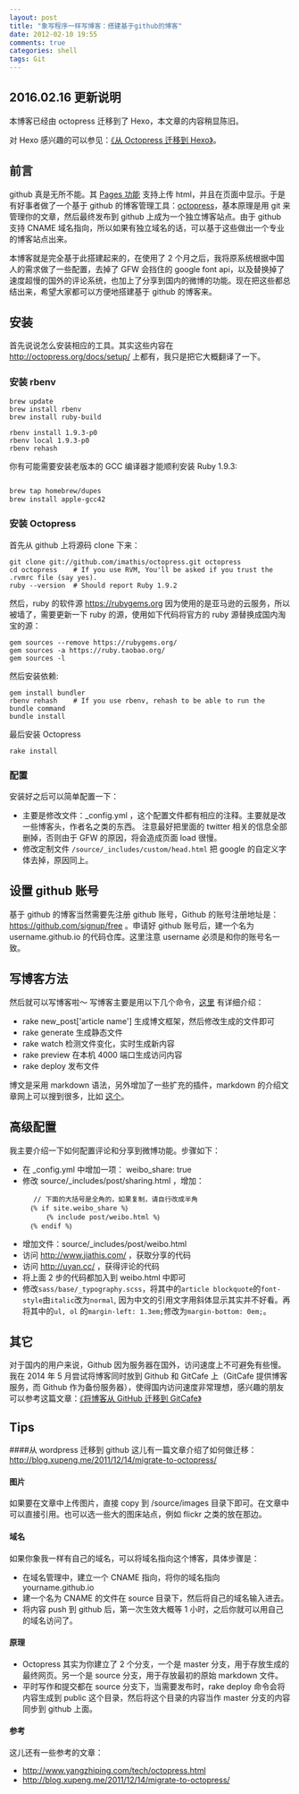 ```yaml
---
layout: post
title: "象写程序一样写博客：搭建基于github的博客"
date: 2012-02-10 19:55
comments: true
categories: shell
tags: Git
---
```


## 2016.02.16 更新说明

本博客已经由 octopress 迁移到了 Hexo，本文章的内容稍显陈旧。

对 Hexo 感兴趣的可以参见：[《从 Octopress 迁移到 Hexo》](/2016/02/16/from-octopress-to-hexo/)。

## 前言


github 真是无所不能。其 [Pages 功能](http://pages.github.com/) 支持上传 html，并且在页面中显示。于是有好事者做了一个基于 github 的博客管理工具：[octopress](http://octopress.org/)，基本原理是用 git 来管理你的文章，然后最终发布到 github 上成为一个独立博客站点。由于 github 支持 CNAME 域名指向，所以如果有独立域名的话，可以基于这些做出一个专业的博客站点出来。

本博客就是完全基于此搭建起来的，在使用了 2 个月之后，我将原系统根据中国人的需求做了一些配置，去掉了 GFW 会挡住的 google font api，以及替换掉了速度超慢的国外的评论系统，也加上了分享到国内的微博的功能。现在把这些都总结出来，希望大家都可以方便地搭建基于 github 的博客来。

<!--more-->

## 安装
首先说说怎么安装相应的工具。其实这些内容在 <http://octopress.org/docs/setup/> 上都有，我只是把它大概翻译了一下。

### 安装 rbenv

```
brew update
brew install rbenv
brew install ruby-build

rbenv install 1.9.3-p0
rbenv local 1.9.3-p0
rbenv rehash
```

你有可能需要安装老版本的 GCC 编译器才能顺利安装 Ruby 1.9.3:

``` bash

brew tap homebrew/dupes 
brew install apple-gcc42

```


### 安装 Octopress

首先从 github 上将源码 clone 下来：
```
git clone git://github.com/imathis/octopress.git octopress
cd octopress    # If you use RVM, You'll be asked if you trust the .rvmrc file (say yes).
ruby --version  # Should report Ruby 1.9.2
```

然后，ruby 的软件源 <https://rubygems.org> 因为使用的是亚马逊的云服务，所以被墙了，需要更新一下 ruby 的源，使用如下代码将官方的 ruby 源替换成国内淘宝的源：

```
gem sources --remove https://rubygems.org/
gem sources -a https://ruby.taobao.org/
gem sources -l
```


然后安装依赖:
```
gem install bundler
rbenv rehash    # If you use rbenv, rehash to be able to run the bundle command
bundle install
```
最后安装 Octopress
```
rake install
```

### 配置

安装好之后可以简单配置一下：

* 主要是修改文件：_config.yml ，这个配置文件都有相应的注释。主要就是改一些博客头，作者名之类的东西。
注意最好把里面的 twitter 相关的信息全部删掉，否则由于 GFW 的原因，将会造成页面 load 很慢。
* 修改定制文件 `/source/_includes/custom/head.html` 把 google 的自定义字体去掉，原因同上。


## 设置 github 账号

基于 github 的博客当然需要先注册 github 账号，Github 的账号注册地址是：<https://github.com/signup/free> 。申请好 github 账号后，建一个名为 username.github.io 的代码仓库。这里注意 username 必须是和你的账号名一致。

## 写博客方法

然后就可以写博客啦～ 写博客主要是用以下几个命令，[这里](http://octopress.org/docs/blogging/) 有详细介绍：

 * rake new_post['article name'] 生成博文框架，然后修改生成的文件即可
 * rake generate 生成静态文件 
 * rake watch 检测文件变化，实时生成新内容
 * rake preview 在本机 4000 端口生成访问内容
 * rake deploy 发布文件

博文是采用 markdown 语法，另外增加了一些扩充的插件，markdown 的介绍文章网上可以搜到很多，比如 [这个](http://daringfireball.net/projects/markdown/)。


## 高级配置

我主要介绍一下如何配置评论和分享到微博功能。步骤如下：

 * 在 _config.yml 中增加一项： weibo_share: true
 * 修改 source/_includes/post/sharing.html ，增加：
```
      // 下面的大括号是全角的，如果复制，请自行改成半角
     ｛% if site.weibo_share %｝
         ｛% include post/weibo.html %｝
     ｛% endif %｝
```
 * 增加文件：source/_includes/post/weibo.html
 * 访问 <http://www.jiathis.com/> ，获取分享的代码
 * 访问 <http://uyan.cc/> ，获得评论的代码
 * 将上面 2 步的代码都加入到 weibo.html 中即可
 * 修改`sass/base/_typography.scss`，将其中的`article blockquote`的`font-style`由`italic`改为`normal`, 因为中文的引用文字用斜体显示其实并不好看。再将其中的`ul, ol`
的`margin-left: 1.3em;`修改为`margin-bottom: 0em;`。

## 其它

对于国内的用户来说，Github 因为服务器在国外，访问速度上不可避免有些慢。我在 2014 年 5 月尝试将博客同时放到 Github 和 GitCafe 上（GitCafe 提供博客服务，而 Github 作为备份服务器），使得国内访问速度非常理想，感兴趣的朋友可以参考这篇文章：[《将博客从 GitHub 迁移到 GitCafe》](/2014/06/02/use-gitcafe-to-host-blog/)

## Tips

####从 wordpress 迁移到 github
这儿有一篇文章介绍了如何做迁移：
<http://blog.xupeng.me/2011/12/14/migrate-to-octopress/>

#### 图片
如果要在文章中上传图片，直接 copy 到 /source/images 目录下即可。在文章中可以直接引用。也可以选一些大的图床站点，例如 flickr 之类的放在那边。

#### 域名
如果你象我一样有自己的域名，可以将域名指向这个博客，具体步骤是：

* 在域名管理中，建立一个 CNAME 指向，将你的域名指向 yourname.github.io
* 建一个名为 CNAME 的文件在 source 目录下，然后将自己的域名输入进去。
* 将内容 push 到 github 后，第一次生效大概等 1 小时，之后你就可以用自己的域名访问了。

#### 原理
 * Octopress 其实为你建立了 2 个分支，一个是 master 分支，用于存放生成的最终网页。另一个是 source 分支，用于存放最初的原始 markdown 文件。
 * 平时写作和提交都在 source 分支下，当需要发布时，rake deploy 命令会将内容生成到 public 这个目录，然后将这个目录的内容当作 master 分支的内容同步到 github 上面。

#### 参考

这儿还有一些参考的文章：

* <http://www.yangzhiping.com/tech/octopress.html>
* <http://blog.xupeng.me/2011/12/14/migrate-to-octopress/>

